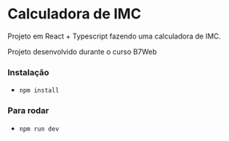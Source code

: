 # Calculadora de IMC

Projeto em React + Typescript fazendo uma calculadora de IMC.

Projeto desenvolvido durante o curso B7Web

### Instalação

- `npm install`

### Para rodar

- `npm run dev`
